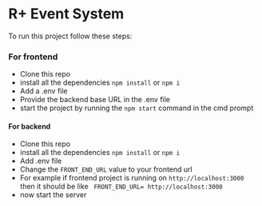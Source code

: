 # R+ Event System

To run this project follow these steps:
### For frontend 
- Clone this repo
- install all the dependencies `` npm install `` or `` npm i ``
- Add a .env file
- Provide the backend base URL in the .env file
- start the project by running the `` npm start `` command in the cmd prompt

#### For backend
- Clone this repo
- install all the dependencies `` npm install `` or `` npm i ``
- Add .env file
- Change the `` FRONT_END_URL `` value to your frontend url
- For example if frontend project is running on `` http://localhost:3000 `` then it should be like `` FRONT_END_URL= http://localhost:3000``
- now start the server
